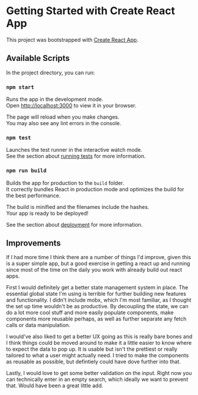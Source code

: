 # Getting Started with Create React App

This project was bootstrapped with [Create React App](https://github.com/facebook/create-react-app).

## Available Scripts

In the project directory, you can run:

### `npm start`

Runs the app in the development mode.\
Open [http://localhost:3000](http://localhost:3000) to view it in your browser.

The page will reload when you make changes.\
You may also see any lint errors in the console.

### `npm test`

Launches the test runner in the interactive watch mode.\
See the section about [running tests](https://facebook.github.io/create-react-app/docs/running-tests) for more information.

### `npm run build`

Builds the app for production to the `build` folder.\
It correctly bundles React in production mode and optimizes the build for the best performance.

The build is minified and the filenames include the hashes.\
Your app is ready to be deployed!

See the section about [deployment](https://facebook.github.io/create-react-app/docs/deployment) for more information.

## Improvements

If I had more time I think there are a number of things I'd improve, given this is a super simple app, but a good exercise in getting a react up and running since most of the time on the daily you work with already build out react apps.

First I would definitely get a better state management system in place. The essential global state I'm using is terrible for further building new features and functionality. I didn't include mobx, which I'm most familiar, as I thought the set up time wouldn't be as productive. By decoupling the state, we can do a lot more cool stuff and more easily populate components, make components more reusable perhaps, as well as further separate any fetch calls or data manipulation.

I would've also liked to get a better UX going as this is really bare bones and I think things could be moved around to make it a little easier to know where to expect the data to pop up. It is usable but isn't the prettiest or really tailored to what a user might actually need. I tried to make the components as reusable as possible, but defintiely could have dove further into that.

Lastly, I would love to get some better validation on the input. Right now you can technically enter in an empty search, which ideally we want to prevent that. Would have been a great little add.